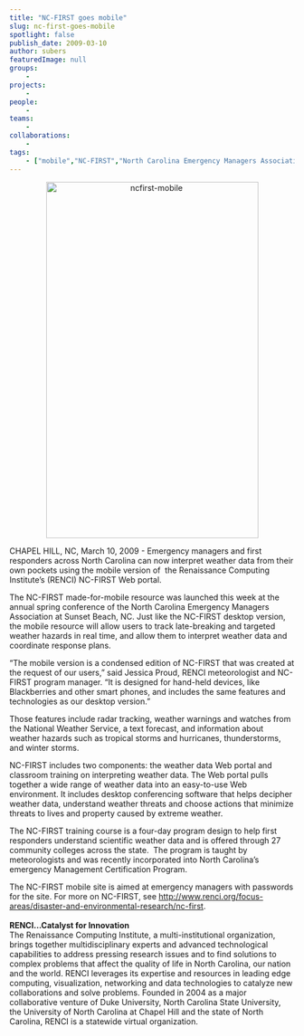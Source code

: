 ```yaml
---
title: "NC-FIRST goes mobile"
slug: nc-first-goes-mobile
spotlight: false
publish_date: 2009-03-10
author: subers
featuredImage: null
groups:
    - 
projects:
    - 
people:
    - 
teams: 
    - 
collaborations:
    - 
tags:
    - ["mobile","NC-FIRST","North Carolina Emergency Managers Association (NCEMA)"]
---
```

<p style="text-align: center;"><a href="http://www.renci.org/wp-content/uploads/2009/03/ncfirst-mobile.jpg"><img class="size-large wp-image-3225 aligncenter" title="ncfirst-mobile" src="http://www.renci.org/wp-content/uploads/2009/03/ncfirst-mobile-375x630.jpg" alt="ncfirst-mobile" width="375" height="630" /></a></p>

<p>CHAPEL HILL, NC, March 10, 2009 - Emergency managers and first responders across North Carolina can now interpret weather data from their own pockets using the mobile version of  the Renaissance Computing Institute’s (RENCI) NC-FIRST Web portal.<!--more--></p>

<p>The NC-FIRST made-for-mobile resource was launched this week at the annual spring conference of the North Carolina Emergency Managers Association at Sunset Beach, NC. Just like the NC-FIRST desktop version, the mobile resource will allow users to track late-breaking and targeted weather hazards in real time, and allow them to interpret weather data and coordinate response plans.</p>

<p>“The mobile version is a condensed edition of NC-FIRST that was created at the request of our users,” said Jessica Proud, RENCI meteorologist and NC-FIRST program manager. “It is designed for hand-held devices, like Blackberries and other smart phones, and includes the same features and technologies as our desktop version.”</p>

<p>Those features include radar tracking, weather warnings and watches from the National Weather Service, a text forecast, and information about weather hazards such as tropical storms and hurricanes, thunderstorms, and winter storms.</p>

<p>NC-FIRST includes two components: the weather data Web portal and classroom training on interpreting weather data. The Web portal pulls together a wide range of weather data into an easy-to-use Web environment. It includes desktop conferencing software that helps decipher weather data, understand weather threats and choose actions that minimize threats to lives and property caused by extreme weather.</p>

<p>The NC-FIRST training course is a four-day program design to help first responders understand scientific weather data and is offered through 27 community colleges across the state.  The program is taught by meteorologists and was recently incorporated into North Carolina’s emergency Management Certification Program.</p>

<p>The NC-FIRST mobile site is aimed at emergency managers with passwords for the site. For more on NC-FIRST, see <a href="http://www.renci.org/focus-areas/disaster-and-environmental-research/nc-first">http://www.renci.org/focus-areas/disaster-and-environmental-research/nc-first</a>.<br />
 <strong><br />
 RENCI…Catalyst for Innovation </strong><br />
 The Renaissance Computing Institute, a multi-institutional organization, brings together multidisciplinary experts and advanced technological capabilities to address pressing research issues and to find solutions to complex problems that affect the quality of life in North Carolina, our nation and the world. RENCI leverages its expertise and resources in leading edge computing, visualization, networking and data technologies to catalyze new collaborations and solve problems. Founded in 2004 as a major collaborative venture of Duke University, North Carolina State University, the University of North Carolina at Chapel Hill and the state of North Carolina, RENCI is a statewide virtual organization.</p>
